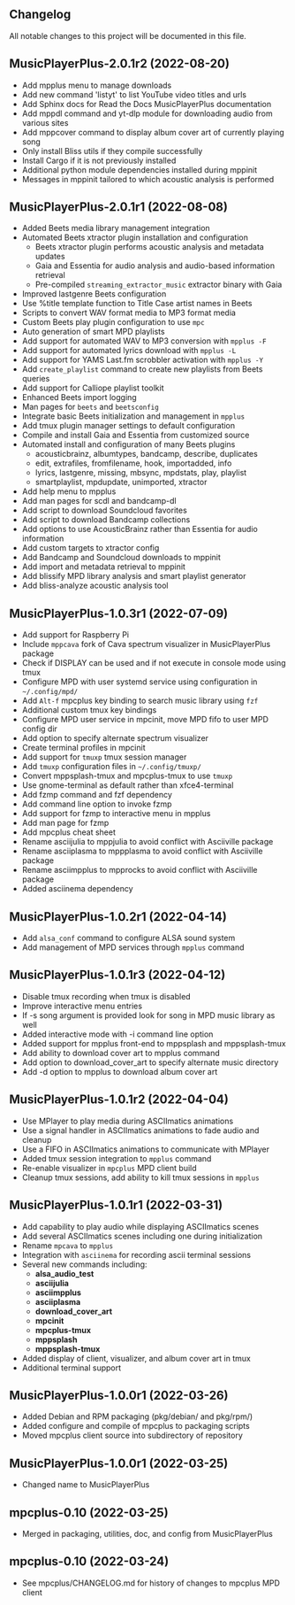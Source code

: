 ## Changelog

All notable changes to this project will be documented in this file.

## MusicPlayerPlus-2.0.1r2 (2022-08-20)

* Add mpplus menu to manage downloads
* Add new command 'listyt' to list YouTube video titles and urls
* Add Sphinx docs for Read the Docs MusicPlayerPlus documentation
* Add mppdl command and yt-dlp module for downloading audio from various sites
* Add mppcover command to display album cover art of currently playing song
* Only install Bliss utils if they compile successfully
* Install Cargo if it is not previously installed
* Additional python module dependencies installed during mppinit
* Messages in mppinit tailored to which acoustic analysis is performed

## MusicPlayerPlus-2.0.1r1 (2022-08-08)

* Added Beets media library management integration
* Automated Beets xtractor plugin installation and configuration
    * Beets xtractor plugin performs acoustic analysis and metadata updates
    * Gaia and Essentia for audio analysis and audio-based information retrieval
    * Pre-compiled `streaming_extractor_music` extractor binary with Gaia
* Improved lastgenre Beets configuration
* Use %title template function to Title Case artist names in Beets
* Scripts to convert WAV format media to MP3 format media
* Custom Beets play plugin configuration to use `mpc`
* Auto generation of smart MPD playlists
* Add support for automated WAV to MP3 conversion with `mpplus -F`
* Add support for automated lyrics download with `mpplus -L`
* Add support for YAMS Last.fm scrobbler activation with `mpplus -Y`
* Add `create_playlist` command to create new playlists from Beets queries
* Add support for Calliope playlist toolkit
* Enhanced Beets import logging
* Man pages for `beets` and `beetsconfig`
* Integrate basic Beets initialization and management in `mpplus`
* Add tmux plugin manager settings to default configuration
* Compile and install Gaia and Essentia from customized source
* Automated install and configuration of many Beets plugins
    * acousticbrainz, albumtypes, bandcamp, describe, duplicates
    * edit, extrafiles, fromfilename, hook, importadded, info
    * lyrics, lastgenre, missing, mbsync, mpdstats, play, playlist
    * smartplaylist, mpdupdate, unimported, xtractor
* Add help menu to mpplus
* Add man pages for scdl and bandcamp-dl
* Add script to download Soundcloud favorites
* Add script to download Bandcamp collections
* Add options to use AcousticBrainz rather than Essentia for audio information
* Add custom targets to xtractor config
* Add Bandcamp and Soundcloud downloads to mppinit
* Add import and metadata retrieval to mppinit
* Add blissify MPD library analysis and smart playlist generator
* Add bliss-analyze acoustic analysis tool

## MusicPlayerPlus-1.0.3r1 (2022-07-09)

* Add support for Raspberry Pi
* Include `mppcava` fork of Cava spectrum visualizer in MusicPlayerPlus package
* Check if DISPLAY can be used and if not execute in console mode using tmux
* Configure MPD with user systemd service using configuration in `~/.config/mpd/`
* Add `Alt-f` mpcplus key binding to search music library using `fzf`
* Additional custom tmux key bindings
* Configure MPD user service in mpcinit, move MPD fifo to user MPD config dir
* Add option to specify alternate spectrum visualizer
* Create terminal profiles in mpcinit
* Add support for `tmuxp` tmux session manager
* Add `tmuxp` configuration files in `~/.config/tmuxp/`
* Convert mppsplash-tmux and mpcplus-tmux to use `tmuxp`
* Use gnome-terminal as default rather than xfce4-terminal
* Add fzmp command and fzf dependency
* Add command line option to invoke fzmp
* Add support for fzmp to interactive menu in mpplus
* Add man page for fzmp
* Add mpcplus cheat sheet
* Rename asciijulia to mppjulia to avoid conflict with Asciiville package
* Rename asciiplasma to mppplasma to avoid conflict with Asciiville package
* Rename asciimpplus to mpprocks to avoid conflict with Asciiville package
* Added asciinema dependency

## MusicPlayerPlus-1.0.2r1 (2022-04-14)

* Add `alsa_conf` command to configure ALSA sound system
* Add management of MPD services through `mpplus` command

## MusicPlayerPlus-1.0.1r3 (2022-04-12)

* Disable tmux recording when tmux is disabled
* Improve interactive menu entries
* If -s song argument is provided look for song in MPD music library as well
* Added interactive mode with -i command line option
* Added support for mpplus front-end to mppsplash and mppsplash-tmux
* Add ability to download cover art to mpplus command
* Add option to download_cover_art to specify alternate music directory
* Add -d option to mpplus to download album cover art

## MusicPlayerPlus-1.0.1r2 (2022-04-04)

* Use MPlayer to play media during ASCIImatics animations
* Use a signal handler in ASCIImatics animations to fade audio and cleanup
* Use a FIFO in ASCIImatics animations to communicate with MPlayer
* Added tmux session integration to `mpplus` command
* Re-enable visualizer in `mpcplus` MPD client build
* Cleanup tmux sessions, add ability to kill tmux sessions in `mpplus`

## MusicPlayerPlus-1.0.1r1 (2022-03-31)

* Add capability to play audio while displaying ASCIImatics scenes
* Add several ASCIImatics scenes including one during initialization
* Rename `mpcava` to `mpplus`
* Integration with `asciinema` for recording ascii terminal sessions
* Several new commands including:
    * **alsa_audio_test**
    * **asciijulia**
    * **asciimpplus**
    * **asciiplasma**
    * **download_cover_art**
    * **mpcinit**
    * **mpcplus-tmux**
    * **mppsplash**
    * **mppsplash-tmux**
* Added display of client, visualizer, and album cover art in tmux
* Additional terminal support

## MusicPlayerPlus-1.0.0r1 (2022-03-26)

* Added Debian and RPM packaging (pkg/debian/ and pkg/rpm/)
* Added configure and compile of mpcplus to packaging scripts
* Moved mpcplus client source into subdirectory of repository

## MusicPlayerPlus-1.0.0r1 (2022-03-25)

* Changed name to MusicPlayerPlus

## mpcplus-0.10 (2022-03-25)

* Merged in packaging, utilities, doc, and config from MusicPlayerPlus

## mpcplus-0.10 (2022-03-24)

* See mpcplus/CHANGELOG.md for history of changes to mpcplus MPD client
